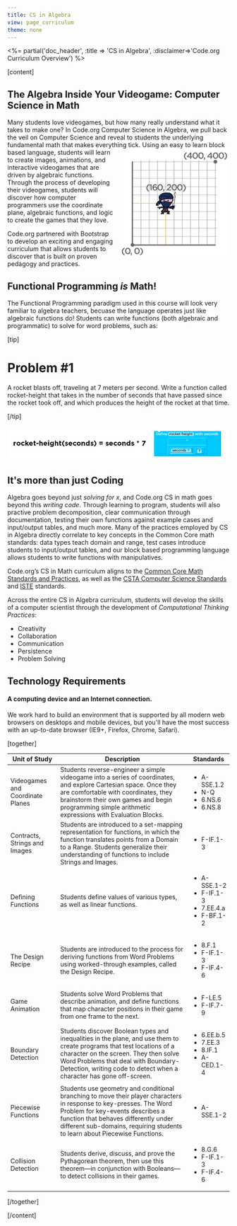 ```yaml
---
title: CS in Algebra
view: page_curriculum
theme: none
---
```


<%= partial('doc_header', :title => 'CS in Algebra', :disclaimer=>'Code.org Curriculum Overview') %>

[content]
## The Algebra Inside Your Videogame: Computer Science in Math

Many students love videogames, but how many really understand what it takes to make one? In Code.org Computer Science in Algebra, we pull back the veil on Computer Science and reveal to students the underlying fundamental math that makes everything tick.
<img src="coordinate_plane.png" style="float:right; padding: 0 0 10px 10px; max-width: 250px;"/>
Using an easy to learn block based language, students will learn to create images, animations, and interactive videogames that are driven by algebraic functions. Through the process of developing their videogames, students will discover how computer programmers use the coordinate plane, algebraic functions, and logic to create the games that they love.

Code.org partnered with Bootstrap to develop an exciting and engaging curriculum that allows students to discover that is built on proven pedagogy and practices.

## Functional Programming _is_ Math!

The Functional Programming paradigm used in this course will look very familiar to algebra teachers, becuase the language operates just like algebraic functions do! Students can write functions (both algebraic and programmatic) to solve for word problems, such as:

[tip]

# Problem #1

A rocket blasts off, traveling at 7 meters per second. Write a function called rocket-height that takes in the number of seconds that have passed since the rocket took off, and which produces the height of the rocket at that time.

[/tip]

<img src="rocket-height.png" style="max-width: 100%"/>

## It's more than just Coding

Algebra goes beyond just _solving for x_, and Code.org CS in math goes beyond this _writing code_. Through learning to program, students will also practive problem decomposition, clear communication through documentation, testing their own functions against example cases and input/output tables, and much more. Many of the practices employed by CS in Algebra directly correlate to key concepts in the Common Core math standards: data types teach domain and range, test cases introduce students to input/output tables, and our block based programming language allows students to write functions with manipulatives.

Code.org’s CS in Math curriculum aligns to the [Common Core Math Standards and Practices](http://www.corestandards.org/Math/), as well as the [CSTA Computer Science Standards](http://csta.acm.org/Curriculum/sub/K12Standards.html) and [ISTE](http://www.iste.org/STANDARDS) standards.

Across the entire CS in Algebra curriculum, students will develop the skills of a computer scientist through the development of *Computational Thinking Practices*:

- Creativity
- Collaboration
- Communication
- Persistence
- Problem Solving

## Technology Requirements

#### A computing device and an Internet connection. 
We work hard to build an environment that is supported by all modern web browsers on desktops and mobile devices, but you'll have the most success with an up-to-date browser (IE9+, Firefox, Chrome, Safari).

[together]

| Unit of Study                    | Description                                                                                                                                                                                                                                                                    | Standards                                                                       |
|----------------------------------|--------------------------------------------------------------------------------------------------------------------------------------------------------------------------------------------------------------------------------------------------------------------------------|---------------------------------------------------------------------------------|
| Videogames and Coordinate Planes | Students reverse-engineer a simple videogame into a series of coordinates, and explore Cartesian space. Once they are comfortable with coordinates, they brainstorm their own games and begin programming simple arithmetic expressions with Evaluation Blocks.                | <ul><li>A-SSE.1.2</li><li>N-Q</li><li>6.NS.6</li><li>6.NS.8</li></ul>           |
| Contracts, Strings and Images    | Students are introduced to a set-mapping representation for functions, in which the function translates points from a Domain to a Range. Students generalize their understanding of functions to include Strings and Images.                                                   | <ul><li>F-IF.1-3</li></ul>                                                      |
| Defining Functions               | Students define values of various types, as well as linear functions.                                                                                                                                                                                                          | <ul><li>A-SSE.1-2</li><li>F-IF.1-3</li><li>7.EE.4.a</li><li>F-BF.1-2</li></ul>  |
| The Design Recipe                | Students are introduced to the process for deriving functions from Word Problems using worked-through examples, called the Design Recipe.                                                                                                                                      | <ul><li>8.F.1</li><li>F-IF.1-3</li><li>F-IF.4-6</li></ul>                       |
| Game Animation                   | Students solve Word Problems that describe animation, and define functions that map character positions in their game from one frame to the next.                                                                                                                              | <ul><li>F-LE.5</li><li>F-IF.7-9</li></ul>                                       |
| Boundary Detection               | Students discover Boolean types and inequalities in the plane, and use them to create programs that test locations of a character on the screen. They then solve Word Problems that deal with Boundary-Detection, writing code to detect when a character has gone off-screen. | <ul><li>6.EE.b.5</li><li>7.EE.3</li><li>8.IF.1</li><li>A-CED.1-4</li></ul>      |
| Piecewise Functions              | Students use geometry and conditional branching to move their player characters in response to key-presses. The Word Problem for key-events describes a function that behaves differently under different sub-domains, requiring students to learn about Piecewise Functions.  | <ul><li>A-SSE.1-2</li></ul>                                                     |
| Collision Detection              | Students derive, discuss, and prove the Pythagorean theorem, then use this theorem—in conjunction with Booleans—to detect collisions in their games.                                                                                                                           | <ul><li>8.G.6</li><li>F-IF.1-3</li><li>F-IF.4-6</li></ul>                       |

[/together]

[/content]



<link rel="stylesheet" type="text/css" href="../morestyle.css"/>

